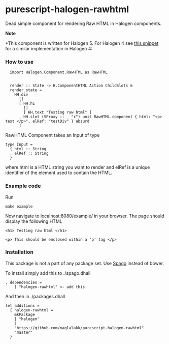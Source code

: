 purescript-halogen-rawhtml
==========================

Dead simple component for rendering Raw HTML in Halogen components.

**Note**

*This component is written for Halogen 5.
For Halogen 4 see [this snippet](https://gist.github.com/prathje/7422e49b7c809fe8236bb2f213e7076e) for a similar implementation in Halogen 4: 

### How to use

```
  import Halogen.Component.RawHTML as RawHTML


  render :: State -> H.ComponentHTML Action ChildSlots m
  render state =
    HH.div
      []
      [ HH.h1
        []
        [ HH.text "Testing raw html" ]
      , HH.slot (SProxy :: _ "r") unit RawHTML.component { html: "<p> test </p>", elRef: "testDiv" } absurd
      ]
```

RawHTML Component takes an Input of type

```
type Input = 
  { html :: String
  , elRef :: String
  }
```

where html is a HTML string you want to render and elRef is a unique identifier of the element used to contain the HTML. 


### Example code

Run

```
make example
```

Now navigate to localhost:8080/example/ in your browser. 
The page should display the following HTML

```
<h1> Testing raw html </h1>

<p> This should be enclosed within a 'p' tag </p>
```

### Installation 

This package is not a part of any package set.
Use [Spago](https://github.com/spacchetti/spago) instead of bower.

To install simply add this to ./spago.dhall

    , dependencies = 
        [ "halogen-rawhtml" <- add this

And then in ./packages.dhall

    let additions = 
      { halogen-rawhtml = 
        mkPackage
        [ "halogen"
        ]
        "https://github.com/naglalakk/purescript-halogen-rawhtml"
        "master"
      }
